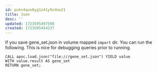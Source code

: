 ```yaml
---
id: pukn4qve8yg1z41y9zdnw21
title: Json
desc: ''
updated: 1723595497598
created: 1723595454237
---
```


If you save gene_set.json in volume mapped `import` dir. You can run the following. This is nice for debugging queries prior to running.

```cypher
CALL apoc.load.json("file:///gene_set.json") YIELD value
WITH value.result AS gene_set
RETURN gene_set;
```
